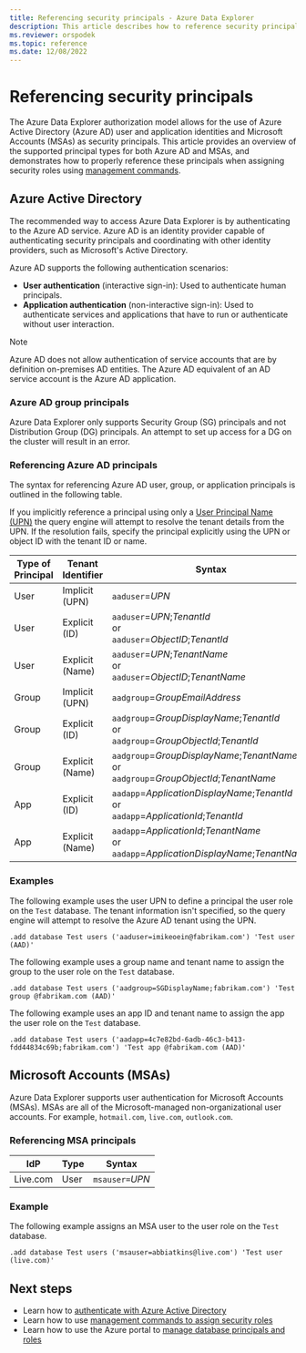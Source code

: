 ```yaml
---
title: Referencing security principals - Azure Data Explorer
description: This article describes how to reference security principals and identity providers in Azure Data Explorer.
ms.reviewer: orspodek
ms.topic: reference
ms.date: 12/08/2022
---
```

# Referencing security principals

The Azure Data Explorer authorization model allows for the use of Azure Active Directory (Azure AD) user and application identities and Microsoft Accounts (MSAs) as security principals. This article provides an overview of the supported principal types for both Azure AD and MSAs, and demonstrates how to properly reference these principals when assigning security roles using [management commands](../security-roles.md).

## Azure Active Directory

The recommended way to access Azure Data Explorer is by authenticating to the Azure AD service. Azure AD is an identity provider capable of authenticating security principals and coordinating with other identity providers, such as Microsoft's Active Directory.

Azure AD supports the following authentication scenarios:

* **User authentication** (interactive sign-in): Used to authenticate human principals.
* **Application authentication** (non-interactive sign-in): Used to authenticate services and applications that have to run or authenticate without user interaction.

> [!NOTE]
> Azure AD does not allow authentication of service accounts that are by definition on-premises AD entities. The Azure AD equivalent of an AD service account is the Azure AD application.

### Azure AD group principals

Azure Data Explorer only supports Security Group (SG) principals and not Distribution Group (DG) principals. An attempt to set up access for a DG on the cluster will result in an error.

### Referencing Azure AD principals

The syntax for referencing Azure AD user, group, or application principals is outlined in the following table.

If you implicitly reference a principal using only a [User Principal Name (UPN)](/azure/active-directory/hybrid/plan-connect-userprincipalname#what-is-userprincipalname) the query engine will attempt to resolve the tenant details from the UPN. If the resolution fails, specify the principal explicitly using the UPN or object ID with the tenant ID or name.

| Type of Principal | Tenant Identifier | Syntax |
|--|--|--|
| User | Implicit (UPN) | `aaduser`=*UPN* |
| User | Explicit (ID) | `aaduser`=*UPN*;*TenantId*<br />or<br />`aaduser`=*ObjectID*;*TenantId* |
| User | Explicit (Name) |`aaduser`=*UPN*;*TenantName*<br />or<br />`aaduser`=*ObjectID*;*TenantName* |
| Group | Implicit (UPN) | `aadgroup`=*GroupEmailAddress* |
| Group | Explicit (ID) | `aadgroup`=*GroupDisplayName*;*TenantId*<br />or<br />`aadgroup`=*GroupObjectId*;*TenantId* |
| Group | Explicit (Name) |`aadgroup`=*GroupDisplayName*;*TenantName*<br />or<br />`aadgroup`=*GroupObjectId*;*TenantName* |
| App | Explicit (ID) | `aadapp`=*ApplicationDisplayName*;*TenantId*<br />or<br />`aadapp`=*ApplicationId*;*TenantId*|
| App | Explicit (Name) | `aadapp`=*ApplicationId*;*TenantName*<br />or<br />`aadapp`=*ApplicationDisplayName*;*TenantName* |

### Examples

The following example uses the user UPN to define a principal the user role on the `Test` database. The tenant information isn't specified, so the query engine will attempt to resolve the Azure AD tenant using the UPN.

```kusto
.add database Test users ('aaduser=imikeoein@fabrikam.com') 'Test user (AAD)'
```

The following example uses a group name and tenant name to assign the group to the user role on the `Test` database.

```kusto
.add database Test users ('aadgroup=SGDisplayName;fabrikam.com') 'Test group @fabrikam.com (AAD)'
```

The following example uses an app ID and tenant name to assign the app the user role on the `Test` database.

```kusto
.add database Test users ('aadapp=4c7e82bd-6adb-46c3-b413-fdd44834c69b;fabrikam.com') 'Test app @fabrikam.com (AAD)'
```

## Microsoft Accounts (MSAs)

Azure Data Explorer supports user authentication for Microsoft Accounts (MSAs). MSAs are all of the Microsoft-managed non-organizational user accounts. For example, `hotmail.com`, `live.com`, `outlook.com`.

### Referencing MSA principals

| IdP | Type | Syntax |
|--|--|--|
| Live.com | User | `msauser=`*UPN* |

### Example

The following example assigns an MSA user to the user role on the `Test` database.

```kusto
.add database Test users ('msauser=abbiatkins@live.com') 'Test user (live.com)'
```

## Next steps

* Learn how to [authenticate with Azure Active Directory](how-to-authenticate-with-aad.md)
* Learn how to use [management commands to assign security roles](../security-roles.md)
* Learn how to use the Azure portal to [manage database principals and roles](../../../manage-database-permissions.md)

